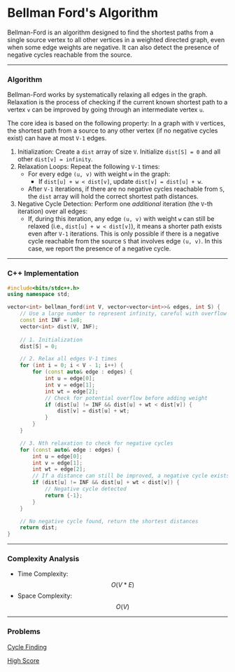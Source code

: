 # Bellman Ford's Algorithm

Bellman-Ford is an algorithm designed to find the shortest paths from a single source vertex to all other vertices in a weighted directed graph, even when some edge weights are negative. It can also detect the presence of negative cycles reachable from the source.

***

### Algorithm

Bellman-Ford works by systematically relaxing all edges in the graph. Relaxation is the process of checking if the current known shortest path to a vertex `v` can be improved by going through an intermediate vertex `u`.

The core idea is based on the following property: In a graph with `V` vertices, the shortest path from a source to any other vertex (if no negative cycles exist) can have at most `V-1` edges.

1. Initialization: Create a `dist` array of size `V`. Initialize `dist[S] = 0` and all other `dist[v] = infinity`.
2. Relaxation Loops: Repeat the following `V-1` times:
   * For every edge `(u, v)` with weight `w` in the graph:
     * If `dist[u] + w < dist[v]`, update `dist[v] = dist[u] + w`.
   * After `V-1` iterations, if there are no negative cycles reachable from `S`, the `dist` array will hold the correct shortest path distances.
3. Negative Cycle Detection: Perform one _additional_ iteration (the `V`-th iteration) over all edges:
   * If, during this iteration, any edge `(u, v)` with weight `w` can still be relaxed (i.e., `dist[u] + w < dist[v]`), it means a shorter path exists even after `V-1` iterations. This is only possible if there is a negative cycle reachable from the source `S` that involves edge `(u, v)`. In this case, we report the presence of a negative cycle.

***

### C++ Implementation

```cpp
#include<bits/stdc++.h>
using namespace std;

vector<int> bellman_ford(int V, vector<vector<int>>& edges, int S) {
    // Use a large number to represent infinity, careful with overflow
    const int INF = 1e8; 
    vector<int> dist(V, INF);
    
    // 1. Initialization
    dist[S] = 0;

    // 2. Relax all edges V-1 times
    for (int i = 0; i < V - 1; i++) {
        for (const auto& edge : edges) {
            int u = edge[0];
            int v = edge[1];
            int wt = edge[2];
            // Check for potential overflow before adding weight
            if (dist[u] != INF && dist[u] + wt < dist[v]) {
                dist[v] = dist[u] + wt;
            }
        }
    }

    // 3. Nth relaxation to check for negative cycles
    for (const auto& edge : edges) {
        int u = edge[0];
        int v = edge[1];
        int wt = edge[2];
        // If a distance can still be improved, a negative cycle exists
        if (dist[u] != INF && dist[u] + wt < dist[v]) {
            // Negative cycle detected
            return {-1}; 
        }
    }

    // No negative cycle found, return the shortest distances
    return dist;
}
```

***

### Complexity Analysis

* Time Complexity: $$O(V *E)$$
* Space Complexity: $$O(V)$$

***

### Problems

[Cycle Finding](https://cses.fi/problemset/task/1197)

[High Score](https://cses.fi/problemset/task/1673)

